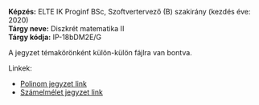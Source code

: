 **Képzés:** ELTE IK Proginf BSc, Szoftvertervező (B) szakirány (kezdés éve: 2020)  
**Tárgy neve:** Diszkrét matematika II  
**Tárgy kódja:** IP-18bDM2E/G

A jegyzet témakörönként külön-külön fájlra van bontva.

Linkek:
 - [Polinom jegyzet link](polinom/dimat2-polinom.pdf)
 - [Számelmélet jegyzet link](számelmélet/dimat2-számelmélet.pdf)

